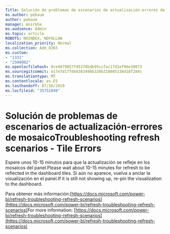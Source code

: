 ```yaml
---
Title: Solución de problemas de escenarios de actualización-errores de mosaico
ms.author: pebaum
author: pebaum
manager: mnirkhe
ms.audience: Admin
ms.topic: article
ROBOTS: NOINDEX, NOFOLLOW
localization_priority: Normal
ms.collection: Adm_O365
ms.custom:
- "1331"
- "2500002"
ms.openlocfilehash: 0ce4879857f45378bdb95ccfac17d1ef96e30873
ms.sourcegitcommit: e17e7d17fdb638349bb320b318085138d18f284c
ms.translationtype: MT
ms.contentlocale: es-ES
ms.lasthandoff: 07/16/2019
ms.locfileid: "35752848"
---
```

# <a name="troubleshooting-refresh-scenarios---tile-errors"></a><span data-ttu-id="ae7bc-102">Solución de problemas de escenarios de actualización-errores de mosaico</span><span class="sxs-lookup"><span data-stu-id="ae7bc-102">Troubleshooting refresh scenarios - Tile Errors</span></span>

<span data-ttu-id="ae7bc-103">Espere unos 10-15 minutos para que la actualización se refleje en los mosaicos del panel.</span><span class="sxs-lookup"><span data-stu-id="ae7bc-103">Please wait about 10-15 minutes for refresh to be reflected in the dashboard tiles.</span></span> <span data-ttu-id="ae7bc-104">Si aún no aparece, vuelva a anclar la visualización en el panel.</span><span class="sxs-lookup"><span data-stu-id="ae7bc-104">If it is still not showing up, re-pin the visualization to the dashboard.</span></span>

<span data-ttu-id="ae7bc-105">Para obtener más información:[https://docs.microsoft.com/power-bi/refresh-troubleshooting-refresh-scenarios](https://docs.microsoft.com/power-bi/refresh-troubleshooting-refresh-scenarios)</span><span class="sxs-lookup"><span data-stu-id="ae7bc-105">For more information: [https://docs.microsoft.com/power-bi/refresh-troubleshooting-refresh-scenarios](https://docs.microsoft.com/power-bi/refresh-troubleshooting-refresh-scenarios)</span></span>
